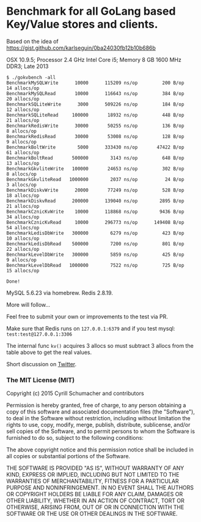 # Benchmark for all GoLang based Key/Value stores and clients.

Based on the idea of https://gist.github.com/karlseguin/0ba24030fb12b10b686b

OSX 10.9.5; Processor  2.4 GHz Intel Core i5; Memory  8 GB 1600 MHz DDR3; Late 2013

```
$ ./gokvbench -all
BenchmarkMySQLWrite	   	 10000	    115209 ns/op	     200 B/op	      14 allocs/op
BenchmarkMySQLRead	   	 10000	    116643 ns/op	     384 B/op	      20 allocs/op
BenchmarkSQLiteWrite	  3000	    509226 ns/op	     184 B/op	      12 allocs/op
BenchmarkSQLiteRead	  	100000	     18932 ns/op	     448 B/op	      21 allocs/op
BenchmarkRedisWrite	   	 30000	     50255 ns/op	     136 B/op	       8 allocs/op
BenchmarkRedisRead	   	 30000	     53008 ns/op	     128 B/op	       9 allocs/op
BenchmarkBoltWrite		  5000	    333430 ns/op	   47422 B/op	      61 allocs/op
BenchmarkBoltRead	  	500000	      3143 ns/op	     648 B/op	      13 allocs/op
BenchmarkGkvliteWrite	100000	     24653 ns/op	     302 B/op	       8 allocs/op
BenchmarkGkvliteRead   1000000	      2037 ns/op	      24 B/op	       3 allocs/op
BenchmarkDiskvWrite	   	 20000	     77249 ns/op	     528 B/op	      18 allocs/op
BenchmarkDiskvRead	  	200000	    139040 ns/op	    2895 B/op	      21 allocs/op
BenchmarkCznicKvWrite    10000	    118868 ns/op	    9436 B/op	      34 allocs/op
BenchmarkCznicKvRead	 10000	    296773 ns/op	  149408 B/op	      54 allocs/op
BenchmarkLedisDbWrite	300000	      6279 ns/op	     423 B/op	      10 allocs/op
BenchmarkLedisDbRead	500000	      7200 ns/op	     801 B/op	      22 allocs/op
BenchmarkLevelDbWrite	300000	      5859 ns/op	     425 B/op	       9 allocs/op
BenchmarkLevelDbRead   1000000	      7522 ns/op	     725 B/op	      15 allocs/op

Done!
```

MySQL 5.6.23 via homebrew. Redis 2.8.19.

More will follow...

Feel free to submit your own or improvements to the test via PR.

Make sure that Redis runs on `127.0.0.1:6379` and if you test mysql: `test:test@127.0.0.1:3306`

The internal func `kv()` acquires 3 allocs so must subtract 3 allocs from the table above to get the real values.

Short discussion on [Twitter](https://twitter.com/schumacherfm/status/573060236166234112).

### The MIT License (MIT)

Copyright (c) 2015 Cyrill Schumacher and contributors

Permission is hereby granted, free of charge, to any person obtaining a copy
of this software and associated documentation files (the "Software"), to deal
in the Software without restriction, including without limitation the rights
to use, copy, modify, merge, publish, distribute, sublicense, and/or sell
copies of the Software, and to permit persons to whom the Software is
furnished to do so, subject to the following conditions:

The above copyright notice and this permission notice shall be included in
all copies or substantial portions of the Software.

THE SOFTWARE IS PROVIDED "AS IS", WITHOUT WARRANTY OF ANY KIND, EXPRESS OR
IMPLIED, INCLUDING BUT NOT LIMITED TO THE WARRANTIES OF MERCHANTABILITY,
FITNESS FOR A PARTICULAR PURPOSE AND NONINFRINGEMENT. IN NO EVENT SHALL THE
AUTHORS OR COPYRIGHT HOLDERS BE LIABLE FOR ANY CLAIM, DAMAGES OR OTHER
LIABILITY, WHETHER IN AN ACTION OF CONTRACT, TORT OR OTHERWISE, ARISING FROM,
OUT OF OR IN CONNECTION WITH THE SOFTWARE OR THE USE OR OTHER DEALINGS IN
THE SOFTWARE.
